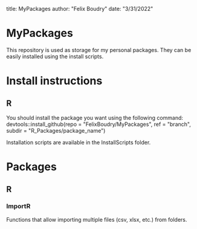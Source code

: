 title: MyPackages
author: "Felix Boudry"
date: "3/31/2022"


# MyPackages

This repository is used as storage for my personal packages. They can be easily
installed using the install scripts.

# Install instructions

## R

You should install the package you want using the following command:
devtools::install_github(repo = "FelixBoudry/MyPackages",
                         ref = "branch",
                         subdir = "R_Packages/package_name")

Installation scripts are available in the InstallScripts folder.

# Packages

## R

### ImportR

Functions that allow importing multiple files (csv, xlsx, etc.) from folders.